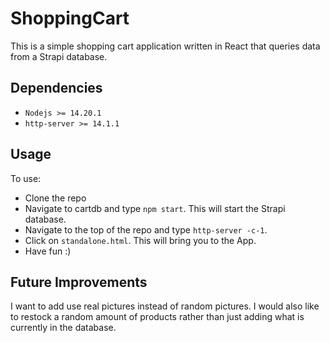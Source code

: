 # ShoppingCart
This is a simple shopping cart application written in React that queries data from a Strapi database.

## Dependencies
- `Nodejs >= 14.20.1`
- `http-server >= 14.1.1`

## Usage
To use:
- Clone the repo
- Navigate to cartdb and type `npm start`. This will start the Strapi database.
- Navigate to  the top of the repo and type `http-server -c-1`.
- Click on `standalone.html`. This will bring you to the App.
- Have fun :)

## Future Improvements
I want to add use real pictures instead of random pictures. I would also like to restock a random amount of products rather than just adding what is currently in the database.

